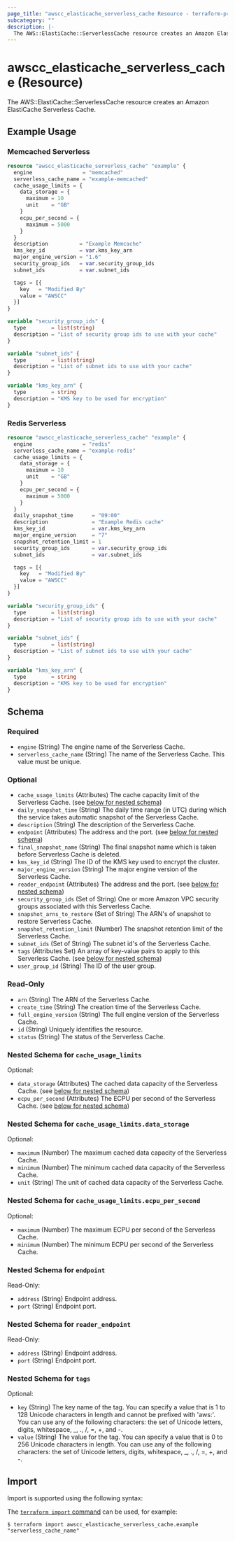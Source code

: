 ```yaml
---
page_title: "awscc_elasticache_serverless_cache Resource - terraform-provider-awscc"
subcategory: ""
description: |-
  The AWS::ElastiCache::ServerlessCache resource creates an Amazon ElastiCache Serverless Cache.
---
```


# awscc_elasticache_serverless_cache (Resource)

The AWS::ElastiCache::ServerlessCache resource creates an Amazon ElastiCache Serverless Cache.

## Example Usage

### Memcached Serverless

```terraform
resource "awscc_elasticache_serverless_cache" "example" {
  engine                = "memcached"
  serverless_cache_name = "example-memcached"
  cache_usage_limits = {
    data_storage = {
      maximum = 10
      unit    = "GB"
    }
    ecpu_per_second = {
      maximum = 5000
    }
  }
  description          = "Example Memcache"
  kms_key_id           = var.kms_key_arn
  major_engine_version = "1.6"
  security_group_ids   = var.security_group_ids
  subnet_ids           = var.subnet_ids

  tags = [{
    key   = "Modified By"
    value = "AWSCC"
  }]
}

variable "security_group_ids" {
  type        = list(string)
  description = "List of security group ids to use with your cache"
}

variable "subnet_ids" {
  type        = list(string)
  description = "List of subnet ids to use with your cache"
}

variable "kms_key_arn" {
  type        = string
  description = "KMS key to be used for encryption"
}
```

### Redis Serverless

```terraform
resource "awscc_elasticache_serverless_cache" "example" {
  engine                = "redis"
  serverless_cache_name = "example-redis"
  cache_usage_limits = {
    data_storage = {
      maximum = 10
      unit    = "GB"
    }
    ecpu_per_second = {
      maximum = 5000
    }
  }
  daily_snapshot_time      = "09:00"
  description              = "Example Redis cache"
  kms_key_id               = var.kms_key_arn
  major_engine_version     = "7"
  snapshot_retention_limit = 1
  security_group_ids       = var.security_group_ids
  subnet_ids               = var.subnet_ids

  tags = [{
    key   = "Modified By"
    value = "AWSCC"
  }]
}

variable "security_group_ids" {
  type        = list(string)
  description = "List of security group ids to use with your cache"
}

variable "subnet_ids" {
  type        = list(string)
  description = "List of subnet ids to use with your cache"
}

variable "kms_key_arn" {
  type        = string
  description = "KMS key to be used for encryption"
}
```

<!-- schema generated by tfplugindocs -->
## Schema

### Required

- `engine` (String) The engine name of the Serverless Cache.
- `serverless_cache_name` (String) The name of the Serverless Cache. This value must be unique.

### Optional

- `cache_usage_limits` (Attributes) The cache capacity limit of the Serverless Cache. (see [below for nested schema](#nestedatt--cache_usage_limits))
- `daily_snapshot_time` (String) The daily time range (in UTC) during which the service takes automatic snapshot of the Serverless Cache.
- `description` (String) The description of the Serverless Cache.
- `endpoint` (Attributes) The address and the port. (see [below for nested schema](#nestedatt--endpoint))
- `final_snapshot_name` (String) The final snapshot name which is taken before Serverless Cache is deleted.
- `kms_key_id` (String) The ID of the KMS key used to encrypt the cluster.
- `major_engine_version` (String) The major engine version of the Serverless Cache.
- `reader_endpoint` (Attributes) The address and the port. (see [below for nested schema](#nestedatt--reader_endpoint))
- `security_group_ids` (Set of String) One or more Amazon VPC security groups associated with this Serverless Cache.
- `snapshot_arns_to_restore` (Set of String) The ARN's of snapshot to restore Serverless Cache.
- `snapshot_retention_limit` (Number) The snapshot retention limit of the Serverless Cache.
- `subnet_ids` (Set of String) The subnet id's of the Serverless Cache.
- `tags` (Attributes Set) An array of key-value pairs to apply to this Serverless Cache. (see [below for nested schema](#nestedatt--tags))
- `user_group_id` (String) The ID of the user group.

### Read-Only

- `arn` (String) The ARN of the Serverless Cache.
- `create_time` (String) The creation time of the Serverless Cache.
- `full_engine_version` (String) The full engine version of the Serverless Cache.
- `id` (String) Uniquely identifies the resource.
- `status` (String) The status of the Serverless Cache.

<a id="nestedatt--cache_usage_limits"></a>
### Nested Schema for `cache_usage_limits`

Optional:

- `data_storage` (Attributes) The cached data capacity of the Serverless Cache. (see [below for nested schema](#nestedatt--cache_usage_limits--data_storage))
- `ecpu_per_second` (Attributes) The ECPU per second of the Serverless Cache. (see [below for nested schema](#nestedatt--cache_usage_limits--ecpu_per_second))

<a id="nestedatt--cache_usage_limits--data_storage"></a>
### Nested Schema for `cache_usage_limits.data_storage`

Optional:

- `maximum` (Number) The maximum cached data capacity of the Serverless Cache.
- `minimum` (Number) The minimum cached data capacity of the Serverless Cache.
- `unit` (String) The unit of cached data capacity of the Serverless Cache.


<a id="nestedatt--cache_usage_limits--ecpu_per_second"></a>
### Nested Schema for `cache_usage_limits.ecpu_per_second`

Optional:

- `maximum` (Number) The maximum ECPU per second of the Serverless Cache.
- `minimum` (Number) The minimum ECPU per second of the Serverless Cache.



<a id="nestedatt--endpoint"></a>
### Nested Schema for `endpoint`

Read-Only:

- `address` (String) Endpoint address.
- `port` (String) Endpoint port.


<a id="nestedatt--reader_endpoint"></a>
### Nested Schema for `reader_endpoint`

Read-Only:

- `address` (String) Endpoint address.
- `port` (String) Endpoint port.


<a id="nestedatt--tags"></a>
### Nested Schema for `tags`

Optional:

- `key` (String) The key name of the tag. You can specify a value that is 1 to 128 Unicode characters in length and cannot be prefixed with 'aws:'. You can use any of the following characters: the set of Unicode letters, digits, whitespace, _, ., /, =, +, and -.
- `value` (String) The value for the tag. You can specify a value that is 0 to 256 Unicode characters in length. You can use any of the following characters: the set of Unicode letters, digits, whitespace, _, ., /, =, +, and -.

## Import

Import is supported using the following syntax:

The [`terraform import` command](https://developer.hashicorp.com/terraform/cli/commands/import) can be used, for example:

```shell
$ terraform import awscc_elasticache_serverless_cache.example "serverless_cache_name"
```